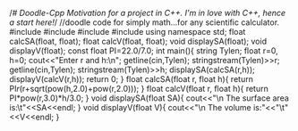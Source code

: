 /*# Doodle-Cpp
Motivation for a project in C++. 
 I'm in love with C++, hence a start here!*/
//doodle code for simply math...for any scientific calculator.
#include<cmath>
#include<iostream>
#include<sstream>
#include<string>
using namespace std;
float calcSA(float, float);
float calcV(float, float);
void displaySA(float);
void displayV(float);
const float PI=22.0/7.0;
int main(){
    string Tylen;
    float r=0, h=0;
    cout<<"Enter r and h:\n";
    getline(cin,Tylen);
    stringstream(Tylen)>>r;
    getline(cin,Tylen);
    stringstream(Tylen)>>h;
    displaySA(calcSA(r,h));
    displayV(calcV(r,h));
    return 0;
}
float calcSA(float r, float h){
    return PI*r*(r+sqrt(pow(h,2.0)+pow(r,2.0)));
}
float calcV(float r, float h){
    return PI*pow(r,3.0)*h/3.0;
}
void displaySA(float SA){
    cout<<"\n The surface area is:\t"<<SA<<endl;
}
void displayV(float V){
    cout<<"\n The volume is:"<<"\t"<<V<<endl;
}
    
